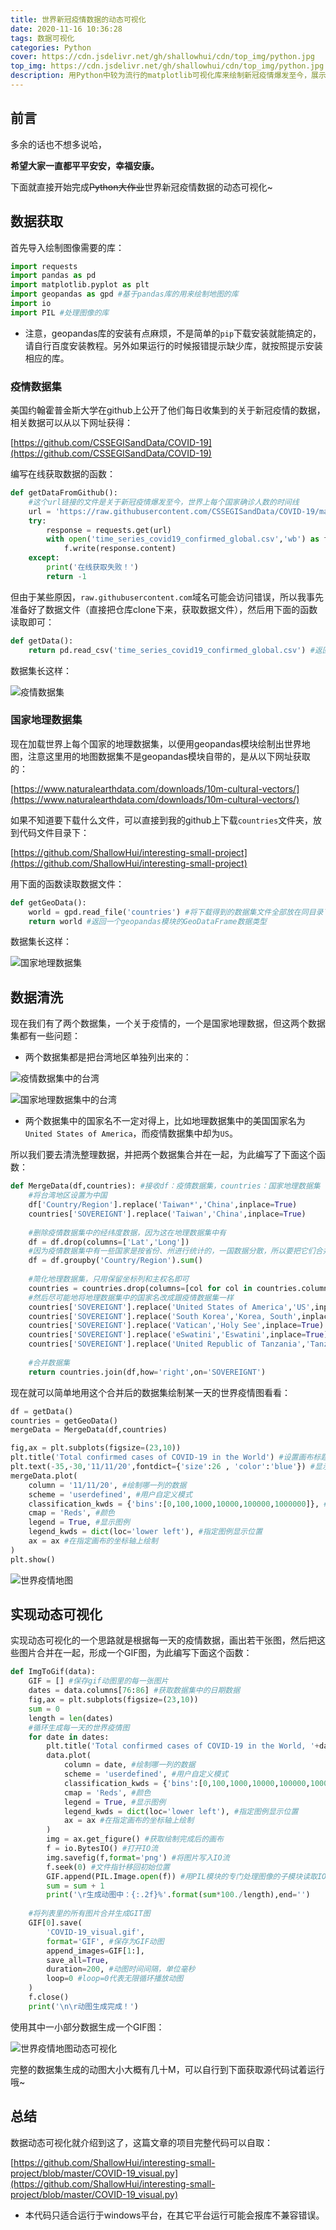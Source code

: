 ```yaml
---
title: 世界新冠疫情数据的动态可视化
date: 2020-11-16 10:36:28
tags: 数据可视化
categories: Python
cover: https://cdn.jsdelivr.net/gh/shallowhui/cdn/top_img/python.jpg
top_img: https://cdn.jsdelivr.net/gh/shallowhui/cdn/top_img/python.jpg
description: 用Python中较为流行的matplotlib可视化库来绘制新冠疫情爆发至今，展示世界疫情变化情况的动态可视化地图。
---
```

## 前言

多余的话也不想多说哈，

**希望大家一直都平平安安，幸福安康。**

下面就直接开始完成~~Python大作业~~世界新冠疫情数据的动态可视化~

## 数据获取

首先导入绘制图像需要的库：

```python
import requests
import pandas as pd
import matplotlib.pyplot as plt
import geopandas as gpd #基于pandas库的用来绘制地图的库
import io
import PIL #处理图像的库
```

+ 注意，geopandas库的安装有点麻烦，不是简单的`pip`下载安装就能搞定的，请自行百度安装教程。另外如果运行的时候报错提示缺少库，就按照提示安装相应的库。

### 疫情数据集

美国约翰霍普金斯大学在github上公开了他们每日收集到的关于新冠疫情的数据，相关数据可以从以下网址获得：

[https://github.com/CSSEGISandData/COVID-19](https://github.com/CSSEGISandData/COVID-19)

编写在线获取数据的函数：

``` python
def getDataFromGithub():
    #这个url链接的文件是关于新冠疫情爆发至今，世界上每个国家确诊人数的时间线
    url = 'https://raw.githubusercontent.com/CSSEGISandData/COVID-19/master/csse_covid_19_data/csse_covid_19_time_series/time_series_covid19_confirmed_global.csv'
    try:
        response = requests.get(url)
        with open('time_series_covid19_confirmed_global.csv','wb') as f:
            f.write(response.content)
    except:
        print('在线获取失败！')
        return -1
```

但由于某些原因，`raw.githubusercontent.com`域名可能会访问错误，所以我事先准备好了数据文件（直接把仓库clone下来，获取数据文件），然后用下面的函数读取即可：

```python
def getData():
    return pd.read_csv('time_series_covid19_confirmed_global.csv') #返回一个pandas的DataFrame数据类型
```

数据集长这样：

![疫情数据集](https://cdn.jsdelivr.net/gh/shallowhui/cdn/img/covid19/casesdata.png)

### 国家地理数据集

现在加载世界上每个国家的地理数据集，以便用geopandas模块绘制出世界地图，注意这里用的地图数据集不是geopandas模块自带的，是从以下网址获取的：

[https://www.naturalearthdata.com/downloads/10m-cultural-vectors/](https://www.naturalearthdata.com/downloads/10m-cultural-vectors/)

如果不知道要下载什么文件，可以直接到我的github上下载`countries`文件夹，放到代码文件目录下：

[https://github.com/ShallowHui/interesting-small-project](https://github.com/ShallowHui/interesting-small-project)

用下面的函数读取数据文件：

```python
def getGeoData():
    world = gpd.read_file('countries') #将下载得到的数据集文件全部放在同目录下的countries文件夹下，然后用geopandas模块读取
    return world #返回一个geopandas模块的GeoDataFrame数据类型
```

数据集长这样：

![国家地理数据集](https://cdn.jsdelivr.net/gh/shallowhui/cdn/img/covid19/countriesdata.png)

## 数据清洗

现在我们有了两个数据集，一个关于疫情的，一个是国家地理数据，但这两个数据集都有一些问题：

+ 两个数据集都是把台湾地区单独列出来的：

![疫情数据集中的台湾](https://cdn.jsdelivr.net/gh/shallowhui/cdn/img/covid19/cases_taiwan.png)

![国家地理数据集中的台湾](https://cdn.jsdelivr.net/gh/shallowhui/cdn/img/covid19/countries_taiwan.png)

+ 两个数据集中的国家名不一定对得上，比如地理数据集中的美国国家名为`United States of America`，而疫情数据集中却为`US`。

所以我们要去清洗整理数据，并把两个数据集合并在一起，为此编写了下面这个函数：

```python
def MergeData(df,countries): #接收df：疫情数据集，countries：国家地理数据集
    #将台湾地区设置为中国
    df['Country/Region'].replace('Taiwan*','China',inplace=True)
    countries['SOVEREIGNT'].replace('Taiwan','China',inplace=True)
    
    #删除疫情数据集中的经纬度数据，因为这在地理数据集中有
    df = df.drop(columns=['Lat','Long'])
    #因为疫情数据集中有一些国家是按省份、州进行统计的，一国数据分散，所以要把它们合并
    df = df.groupby('Country/Region').sum()
    
    #简化地理数据集，只用保留坐标列和主权名即可
    countries = countries.drop(columns=[col for col in countries.columns if col not in ['SOVEREIGNT','geometry']])
    #然后尽可能地将地理数据集中的国家名改成跟疫情数据集一样
    countries['SOVEREIGNT'].replace('United States of America','US',inplace=True)
    countries['SOVEREIGNT'].replace('South Korea','Korea, South',inplace=True)
    countries['SOVEREIGNT'].replace('Vatican','Holy See',inplace=True)
    countries['SOVEREIGNT'].replace('eSwatini','Eswatini',inplace=True)
    countries['SOVEREIGNT'].replace('United Republic of Tanzania','Tanzania',inplace=True)
    
    #合并数据集
    return countries.join(df,how='right',on='SOVEREIGNT')
```

现在就可以简单地用这个合并后的数据集绘制某一天的世界疫情图看看：

``` python
df = getData()
countries = getGeoData()
mergeData = MergeData(df,countries)

fig,ax = plt.subplots(figsize=(23,10))
plt.title('Total confirmed cases of COVID-19 in the World') #设置画布标题
plt.text(-35,-30,'11/11/20',fontdict={'size':26 , 'color':'blue'}) #显示当前日期
mergeData.plot(
    column = '11/11/20', #绘制哪一列的数据
    scheme = 'userdefined', #用户自定义模式
    classification_kwds = {'bins':[0,100,1000,10000,100000,1000000]}, #定义分位点，即疫情严重程度
    cmap = 'Reds', #颜色
    legend = True, #显示图例
    legend_kwds = dict(loc='lower left'), #指定图例显示位置
    ax = ax #在指定画布的坐标轴上绘制
)
plt.show()
```

![世界疫情地图](https://cdn.jsdelivr.net/gh/shallowhui/cdn/img/covid19/output_17_1.png)

## 实现动态可视化

实现动态可视化的一个思路就是根据每一天的疫情数据，画出若干张图，然后把这些图片合并在一起，形成一个GIF图，为此编写下面这个函数：

``` python
def ImgToGif(data):
    GIF = [] #保存gif动图里的每一张图片
    dates = data.columns[76:86] #获取数据集中的日期数据
    fig,ax = plt.subplots(figsize=(23,10))
    sum = 0
    length = len(dates)
    #循环生成每一天的世界疫情图
    for date in dates:
        plt.title('Total confirmed cases of COVID-19 in the World, '+date,fontdict={'size':30}) #设置画布标题
        data.plot(
            column = date, #绘制哪一列的数据
            scheme = 'userdefined', #用户自定义模式
            classification_kwds = {'bins':[0,100,1000,10000,100000,1000000]}, #定义分位点，即疫情严重程度
            cmap = 'Reds', #颜色
            legend = True, #显示图例
            legend_kwds = dict(loc='lower left'), #指定图例显示位置
            ax = ax #在指定画布的坐标轴上绘制
        )
        img = ax.get_figure() #获取绘制完成后的画布
        f = io.BytesIO() #打开IO流
        img.savefig(f,format='png') #将图片写入IO流
        f.seek(0) #文件指针移回初始位置
        GIF.append(PIL.Image.open(f)) #用PIL模块的专门处理图像的子模块读取IO流，并将流式数据转化成PngImageFile数据类型存放到GIF列表中
        sum = sum + 1
        print('\r生成动图中：{:.2f}%'.format(sum*100./length),end='')
        
    #将列表里的所有图片合并生成GIT图
    GIF[0].save(
        'COVID-19_visual.gif',
        format='GIF', #保存为GIF动图
        append_images=GIF[1:],
        save_all=True,
        duration=200, #动图时间间隔，单位毫秒
        loop=0 #loop=0代表无限循环播放动图
    )
    f.close()
    print('\n\r动图生成完成！')
```

使用其中一小部分数据生成一个GIF图：

![世界疫情地图动态可视化](https://cdn.jsdelivr.net/gh/shallowhui/cdn/img/covid19/COVID-19_visual.gif)

完整的数据集生成的动图大小大概有几十M，可以自行到下面获取源代码试着运行哦~

## 总结

数据动态可视化就介绍到这了，这篇文章的项目完整代码可以自取：

[https://github.com/ShallowHui/interesting-small-project/blob/master/COVID-19_visual.py](https://github.com/ShallowHui/interesting-small-project/blob/master/COVID-19_visual.py)

+ 本代码只适合运行于windows平台，在其它平台运行可能会报库不兼容错误。